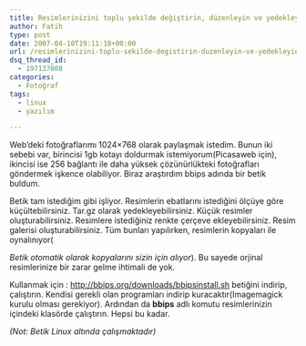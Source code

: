 ```yaml
---
title: Resimlerinizini toplu şekilde değiştirin, düzenleyin ve yedekleyin
author: Fatih
type: post
date: 2007-04-10T19:11:18+00:00
url: /resimlerinizini-toplu-sekilde-degistirin-duzenleyin-ve-yedekleyin/
dsq_thread_id:
  - 197137008
categories:
  - Fotoğraf
tags:
  - linux
  - yazılım

---
```

Web&#8217;deki fotoğraflarımı 1024&#215;768 olarak paylaşmak istedim. Bunun iki sebebi var, birincisi 1gb kotayı doldurmak istemiyorum(Picasaweb için), ikincisi ise 256 bağlantı ile daha yüksek çözünürlükteki fotoğrafları göndermek işkence olabiliyor. Biraz araştırdım bbips adında bir betik buldum.

<center>
</center>Betik tam istediğim gibi işliyor. Resimlerin ebatlarını istediğini ölçüye göre küçültebilirsiniz. Tar.gz olarak yedekleyebilirsiniz. Küçük resimler oluşturabilirsiniz. Resimlere istediğiniz renkte çerçeve ekleyebilirsiniz. Resim galerisi oluşturabilirsiniz. Tüm bunları yapılırken, resimlerin kopyaları ile oynalınıyor(

_Betik otomatik olarak kopyalarını sizin için alıyor_). Bu sayede orjinal resimlerinize bir zarar gelme ihtimali de yok.

Kullanmak için : http://bbips.org/downloads/bbipsinstall.sh betiğini indirip, çalıştırın. Kendisi gerekli olan programları indirip kuracaktır(Imagemagick kurulu olması gerekiyor). Ardından da **bbips** adlı komutu resimlerinizin içindeki klasörde çalıştırın. Hepsi bu kadar.

_(Not: Betik Linux altında çalışmaktadır)_